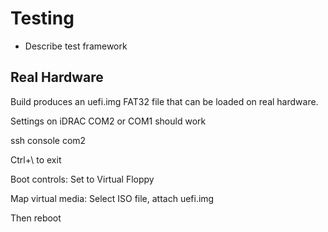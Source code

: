 # Testing

* Describe test framework


## Real Hardware

Build produces an uefi.img FAT32 file that can be loaded on real hardware.

Settings on iDRAC
COM2 or COM1 should work

ssh <idrac ip>
console com2

Ctrl+\ to exit


Boot controls:
Set to Virtual Floppy

Map virtual media: Select ISO file, attach uefi.img

Then reboot